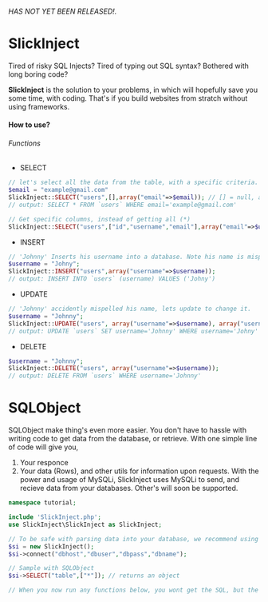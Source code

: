 ###### HAS NOT YET BEEN RELEASED!.

# SlickInject

Tired of risky SQL Injects? Tired of typing out SQL syntax? Bothered with long boring code?

**SlickInject** is the solution to your problems, in which will hopefully save you some time, with coding. That's if you build websites from stratch without using frameworks.

#### How to use?

###### Functions
- SELECT
```php
// let's select all the data from the table, with a specific criteria.
$email = "example@gmail.com"
SlickInject::SELECT("users",[],array("email"=>$email)); // [] = null, and is required to be an array.
// output: SELECT * FROM `users` WHERE email='example@gmail.com'

// Get specific columns, instead of getting all (*)
SlickInject::SELECT("users",["id","username","email"],array("email"=>$username));
```

- INSERT
```php 
// 'Johnny' Inserts his username into a database. Note his name is mispelled.
$username = "Johny";
SlickInject::INSERT("users",array("username"=>$username)); 
// output: INSERT INTO `users` (username) VALUES ('Johny')
```

- UPDATE
```php
// 'Johnny' accidently mispelled his name, lets update to change it.
$username = "Johnny";
SlickInject::UPDATE("users", array("username"=>$username), array("username"=>"Johny")); 
// output: UPDATE `users` SET username='Johnny' WHERE username='Johny'
```

- DELETE
```php
$username = "Johnny";
SlickInject::DELETE("users", array("username"=>$username)); 
// output: DELETE FROM `users` WHERE username='Johnny'
```

# SQLObject
SQLObject make thing's even more easier. You don't have to hassle with writing code to get data from the database, or retrieve. With one simple line of code will give you, 

1. Your responce
2. Your data (Rows), and other utils for information upon requests.
With the power and usage of MySQLi, SlickInject uses MySQLi to send, and recieve data from your databases. Other's will soon be supported.

```php
namespace tutorial;

include 'SlickInject.php';
use SlickInject\SlickInject as SlickInject;

// To be safe with parsing data into your database, we recommend using SQLObject, or your mysqli object to string encape unsafe strings. You can simply connect using
$si = new SlickInject();
$si->connect("dbhost","dbuser","dbpass","dbname");

// Sample with SQLObject
$si->SELECT("table",["*"]); // returns an object

// When you now run any functions below, you wont get the SQL, but the mysqli responce of the query itself. Read SQLObject below.
```

